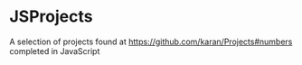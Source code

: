 # JSProjects
 A selection of projects found at https://github.com/karan/Projects#numbers completed in JavaScript
